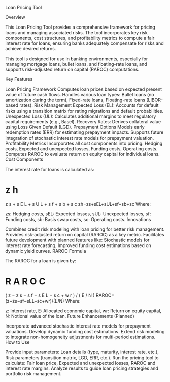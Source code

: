 Loan Pricing Tool

Overview

This Loan Pricing Tool provides a comprehensive framework for pricing loans and managing associated risks. The tool incorporates key risk components, cost structures, and profitability metrics to compute a fair interest rate for loans, ensuring banks adequately compensate for risks and achieve desired returns.

This tool is designed for use in banking environments, especially for managing mortgage loans, bullet loans, and floating-rate loans, and supports risk-adjusted return on capital (RAROC) computations.

Key Features

Loan Pricing Framework
Computes loan prices based on expected present value of future cash flows.
Handles various loan types:
Bullet loans (no amortization during the term),
Fixed-rate loans,
Floating-rate loans (LIBOR-based rates).
Risk Management
Expected Loss (EL):
Accounts for default risks using a transition matrix for rating migrations and default probabilities.
Unexpected Loss (UL):
Calculates additional margins to meet regulatory capital requirements (e.g., Basel).
Recovery Rates:
Derives collateral value using Loss Given Default (LGD).
Prepayment Options
Models early redemption rates (ERR) for estimating prepayment impacts.
Supports future integration of stochastic interest rate models for prepayment valuation.
Profitability Metrics
Incorporates all cost components into pricing:
Hedging costs,
Expected and unexpected losses,
Funding costs,
Operating costs.
Computes RAROC to evaluate return on equity capital for individual loans.
Cost Components

The interest rate for loans is calculated as:

z
h
=
z
s
+
s
E
L
+
s
U
L
+
s
f
+
s
b
+
s
c
zh=zs+sEL+sUL+sf+sb+sc
Where:

zs: Hedging costs,
sEL: Expected losses,
sUL: Unexpected losses,
sf: Funding costs,
sb: Basis swap costs,
sc: Operating costs.
Innovations

Combines credit risk modeling with loan pricing for better risk management.
Provides risk-adjusted return on capital (RAROC) as a key metric.
Facilitates future development with planned features like:
Stochastic models for interest rate forecasting,
Improved funding cost estimations based on dynamic yield curves.
RAROC Formula

The RAROC for a loan is given by:

R
A
R
O
C
=
(
z
−
z
s
−
s
f
−
s
E
L
−
s
c
+
w
r
)
/
(
E
/
N
)
RAROC=(z−zs−sf−sEL−sc+wr)/(E/N)
Where:

z: Interest rate,
E: Allocated economic capital,
wr: Return on equity capital,
N: Notional value of the loan.
Future Enhancements (Planned)

Incorporate advanced stochastic interest rate models for prepayment valuations.
Develop dynamic funding cost estimations.
Extend risk modeling to integrate non-homogeneity adjustments for multi-period estimations.
How to Use

Provide input parameters:
Loan details (type, maturity, interest rate, etc.),
Risk parameters (transition matrix, LGD, ERR, etc.).
Run the pricing tool to calculate:
Fair loan price,
Expected and unexpected losses,
RAROC and interest rate margins.
Analyze results to guide loan pricing strategies and portfolio risk management.

